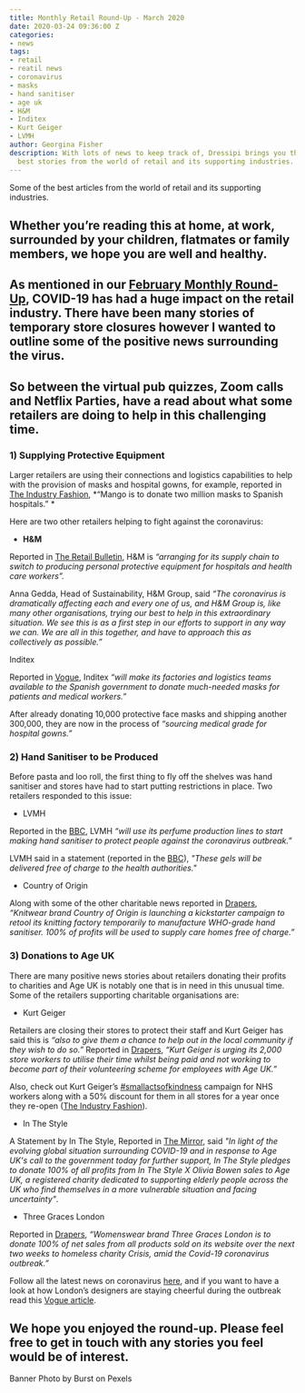 ```yaml
---
title: Monthly Retail Round-Up - March 2020
date: 2020-03-24 09:36:00 Z
categories:
- news
tags:
- retail
- reatil news
- coronavirus
- masks
- hand sanitiser
- age uk
- H&M
- Inditex
- Kurt Geiger
- LVMH
author: Georgina Fisher
description: With lots of news to keep track of, Dressipi brings you this month's
  best stories from the world of retail and its supporting industries.
---
```


Some of the best articles from the world of retail and its supporting industries.

## Whether you’re reading this at home, at work, surrounded by your children, flatmates or family members, we hope you are well and healthy.

## As mentioned in our [February Monthly Round-Up](https://dressipi.com/blog/monthly-retail-round-up-february-2020/), COVID-19 has had a huge impact on the retail industry. There have been many stories of temporary store closures however I wanted to outline some of the positive news surrounding the virus. 

## So between the virtual pub quizzes, Zoom calls and Netflix Parties, have a read about what some retailers are doing to help in this challenging time.


### 1) Supplying Protective Equipment

Larger retailers are using their connections and logistics capabilities to help with the provision of masks and hospital gowns, for example, reported in [The Industry Fashion](https://www.theindustry.fashion/mango-donates-two-million-masks-to-spanish-hospitals-in-covid-19-fight/), *“Mango is to donate two million masks to Spanish hospitals.” *

Here are two other retailers helping to fight against the coronavirus:

* **H&M**

Reported in [The Retail Bulletin](https://www.theretailbulletin.com/fashion/hm-group-to-supply-protective-equipment-for-hospitals-23-03-2020/), H&M is *“arranging for its supply chain to switch to producing personal protective equipment for hospitals and health care workers”.*

Anna Gedda, Head of Sustainability, H&M Group, said *“The coronavirus is dramatically affecting each and every one of us, and H&M Group is, like many other organisations, trying our best to help in this extraordinary situation. We see this is as a first step in our efforts to support in any way we can. We are all in this together, and have to approach this as collectively as possible.”*

Inditex

Reported in [Vogue](https://www.vogue.com/article/zara-inditex-coronvirus-masks-hospital-gowns), Inditex *“will make its factories and logistics teams available to the Spanish government to donate much-needed masks for patients and medical workers.”*

After already donating 10,000 protective face masks and shipping another 300,000, they are now in the process of *“sourcing medical grade for hospital gowns.”*

### 2) Hand Sanitiser to be Produced

Before pasta and loo roll, the first thing to fly off the shelves was hand sanitiser and stores have had to start putting restrictions in place. Two retailers responded to this issue:

* LVMH

Reported in the [BBC](https://www.bbc.co.uk/news/business-51868756), LVMH *“will use its perfume production lines to start making hand sanitiser to protect people against the coronavirus outbreak.”*

LVMH said in a statement (reported in the [BBC](https://www.bbc.co.uk/news/business-51868756)), *"These gels will be delivered free of charge to the health authorities."*

* Country of Origin

Along with some of the other charitable news reported in [Drapers](https://www.drapersonline.com/news/thinking-positive-fashions-coronavirus-relief-efforts/7039880.article?blocktitle=More-News&contentID=15728), *“Knitwear brand Country of Origin is launching a kickstarter campaign to retool its knitting factory temporarily to manufacture WHO-grade hand sanitiser. 100% of profits will be used to supply care homes free of charge.”*

### 3) Donations to Age UK

There are many positive news stories about retailers donating their profits to charities and Age UK is notably one that is in need in this unusual time. Some of the retailers supporting charitable organisations are:

* Kurt Geiger

Retailers are closing their stores to protect their staff and Kurt Geiger has said this is *“also to give them a chance to help out in the local community if they wish to do so.”* Reported in [Drapers](https://www.drapersonline.com/news/thinking-positive-fashions-coronavirus-relief-efforts/7039880.article?blocktitle=More-News&contentID=15728), *“Kurt Geiger is urging its 2,000 store workers to utilise their time whilst being paid and not working to become part of their volunteering scheme for employees with Age UK.”*

Also, check out Kurt Geiger’s [#smallactsofkindness](https://twitter.com/KurtGeiger/status/1242074516010012673) campaign for NHS workers along with a 50% discount for them in all stores for a year once they re-open ([The Industry Fashion](https://www.theindustry.fashion/kurt-geiger-ceo-gives-up-his-salary-for-a-year-as-business-supports-nhs-workers/?utm_source=rss&utm_medium=rss&utm_campaign=kurt-geiger-ceo-gives-up-his-salary-for-a-year-as-business-supports-nhs-workers)).

* In The Style

A Statement by In The Style, Reported in [The Mirror](https://www.mirror.co.uk/3am/celebrity-news/coronavirus-olivia-bowen-donates-100-21710549), said *"In light of the evolving global situation surrounding COVID-19 and in response to Age UK's call to the government today for further support, In The Style pledges to donate 100% of all profits from In The Style X Olivia Bowen sales to Age UK, a registered charity dedicated to supporting elderly people across the UK who find themselves in a more vulnerable situation and facing uncertainty"*.

* Three Graces London

Reported in [Drapers](https://www.drapersonline.com/news/three-graces-to-donate-net-sales-to-crisis/7039849.article), *“Womenswear brand Three Graces London is to donate 100% of net sales from all products sold on its website over the next two weeks to homeless charity Crisis, amid the Covid-19 coronavirus outbreak.”*


Follow all the latest news on coronavirus [here](https://www.drapersonline.com/news/coronavirus), and if you want to have a look at how London’s designers are staying cheerful during the outbreak read this [Vogue article](https://www.vogue.co.uk/news/article/london-designers-coronavirus?utm_medium=email&utm_source=Vogue%20Daily&utm_campaign=Vogue%20Daily_2020-03-23&utm_content=5%20Vogue%20Beauty%20Editors%20On%20Their%20Ultimate%20DIY%20Home%20Facials).

## We hope you enjoyed the round-up. Please feel free to get in touch with any stories you feel would be of interest.

Banner Photo by Burst on Pexels